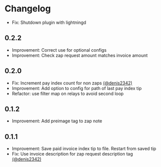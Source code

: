 # Changelog

- Fix: Shutdown plugin with lightningd 

## 0.2.2
- Improvement: Correct use for optional configs
- Improvement: Check zap request amount matches invoice amount

## 0.2.0
- Fix: Increment pay index count for non zaps [(@denis2342)](https://github.com/denis2342) 
- Improvement: Add option to config for path of last pay index tip
- Refactor: use filter map on relays to avoid second loop

## 0.1.2 
- Improvement: Add preimage tag to zap note

## 0.1.1
- Improvement: Save paid invoice index tip to file. Restart from saved tip
- Fix: Use invoice description for zap request description tag [(@denis2342)](https://github.com/denis2342)